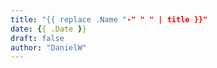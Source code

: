 ```yaml
---
title: "{{ replace .Name "-" " " | title }}"
date: {{ .Date }}
draft: false
author: "DanielW"
---
```



